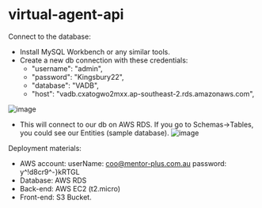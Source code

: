 # virtual-agent-api
Connect to the database:
- Install MySQL Workbench or any similar tools.
- Create a new db connection with these credentials: 
    + "username": "admin",
    + "password": "Kingsbury22",
    + "database": "VADB",
    + "host": "vadb.cxatogwo2mxx.ap-southeast-2.rds.amazonaws.com",

![image](https://user-images.githubusercontent.com/95118667/179451614-eadf275e-5220-43af-9716-7f564f1d9113.png)

- This will connect to our db on AWS RDS. If you go to Schemas->Tables, you could see our Entities (sample database).
![image](https://user-images.githubusercontent.com/95118667/179451819-6e9ba232-59d2-44e9-97b7-fbe17bdf2878.png)

Deployment materials:
- AWS account: 
    userName:  coo@mentor-plus.com.au
    password:  y^!d8cr9^-}kRTGL
- Database: AWS RDS
- Back-end: AWS EC2 (t2.micro)
- Front-end: S3 Bucket.
